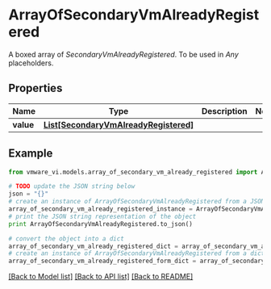 # ArrayOfSecondaryVmAlreadyRegistered

A boxed array of *SecondaryVmAlreadyRegistered*. To be used in *Any* placeholders. 

## Properties
Name | Type | Description | Notes
------------ | ------------- | ------------- | -------------
**value** | [**List[SecondaryVmAlreadyRegistered]**](SecondaryVmAlreadyRegistered.md) |  | 

## Example

```python
from vmware_vi.models.array_of_secondary_vm_already_registered import ArrayOfSecondaryVmAlreadyRegistered

# TODO update the JSON string below
json = "{}"
# create an instance of ArrayOfSecondaryVmAlreadyRegistered from a JSON string
array_of_secondary_vm_already_registered_instance = ArrayOfSecondaryVmAlreadyRegistered.from_json(json)
# print the JSON string representation of the object
print ArrayOfSecondaryVmAlreadyRegistered.to_json()

# convert the object into a dict
array_of_secondary_vm_already_registered_dict = array_of_secondary_vm_already_registered_instance.to_dict()
# create an instance of ArrayOfSecondaryVmAlreadyRegistered from a dict
array_of_secondary_vm_already_registered_form_dict = array_of_secondary_vm_already_registered.from_dict(array_of_secondary_vm_already_registered_dict)
```
[[Back to Model list]](../README.md#documentation-for-models) [[Back to API list]](../README.md#documentation-for-api-endpoints) [[Back to README]](../README.md)


